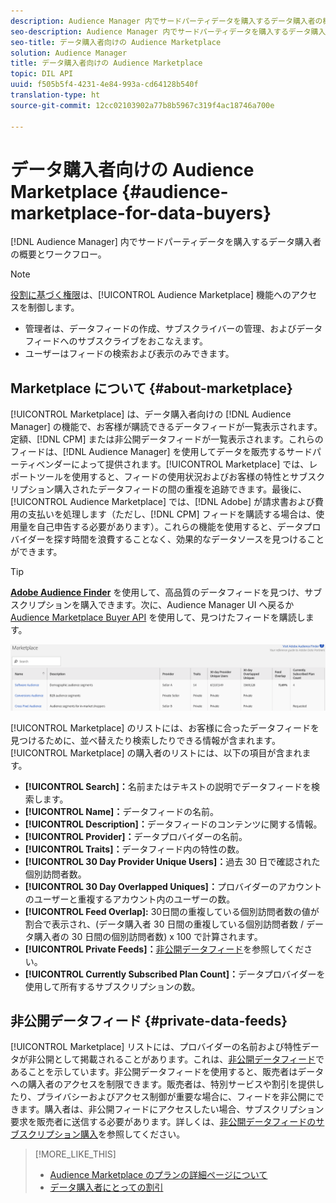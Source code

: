 ```yaml
---
description: Audience Manager 内でサードパーティデータを購入するデータ購入者の概要とワークフロー
seo-description: Audience Manager 内でサードパーティデータを購入するデータ購入者の概要とワークフロー
seo-title: データ購入者向けの Audience Marketplace
solution: Audience Manager
title: データ購入者向けの Audience Marketplace
topic: DIL API
uuid: f505b5f4-4231-4e84-993a-cd64128b540f
translation-type: ht
source-git-commit: 12cc02103902a77b8b5967c319f4ac18746a700e

---
```



# データ購入者向けの Audience Marketplace {#audience-marketplace-for-data-buyers}

[!DNL Audience Manager] 内でサードパーティデータを購入するデータ購入者の概要とワークフロー。

>[!NOTE]
>[役割に基づく権限](../../../reporting/reports-dashboard.md)は、[!UICONTROL Audience Marketplace] 機能へのアクセスを制御します。
>
>* 管理者は、データフィードの作成、サブスクライバーの管理、およびデータフィードへのサブスクライブをおこなえます。
>* ユーザーはフィードの検索および表示のみできます。


## Marketplace について {#about-marketplace}

<!-- c_marketplace_about.xml -->

[!UICONTROL Marketplace] は、データ購入者向けの [!DNL Audience Manager] の機能で、お客様が購読できるデータフィードが一覧表示されます。定額、[!DNL CPM] または非公開データフィードが一覧表示されます。これらのフィードは、[!DNL Audience Manager] を使用してデータを販売するサードパーティベンダーによって提供されます。[!UICONTROL Marketplace] では、レポートツールを使用すると、フィードの使用状況およびお客様の特性とサブスクリプション購入されたデータフィードの間の重複を追跡できます。最後に、[!UICONTROL Audience Marketplace] では、[!DNL Adobe] が請求書および費用の支払いを処理します（ただし、[!DNL CPM] フィードを購読する場合は、使用量を自己申告する必要があります）。これらの機能を使用すると、データプロバイダーを探す時間を浪費することなく、効果的なデータソースを見つけることができます。

>[!TIP]
> 
>**[Adobe Audience Finder](https://www.adobe-audience-finder.com/)** を使用して、高品質のデータフィードを見つけ、サブスクリプションを購入できます。次に、Audience Manager UI へ戻るか[Audience Marketplace Buyer API](https://bank.demdex.com/portal/swagger/index.html#/Audience_Marketplace_Buyer_API) を使用して、見つけたフィードを購読します。

![](assets/buyer_marketplace.png)

[!UICONTROL Marketplace] のリストには、お客様に合ったデータフィードを見つけるために、並べ替えたり検索したりできる情報が含まれます。[!UICONTROL Marketplace] の購入者のリストには、以下の項目が含まれます。

* **[!UICONTROL Search]：**&#x200B;名前またはテキストの説明でデータフィードを検索します。
* **[!UICONTROL Name]：**&#x200B;データフィードの名前。
* **[!UICONTROL Description]：**&#x200B;データフィードのコンテンツに関する情報。
* **[!UICONTROL Provider]：**&#x200B;データプロバイダーの名前。
* **[!UICONTROL Traits]：**&#x200B;データフィード内の特性の数。
* **[!UICONTROL 30 Day Provider Unique Users]：**&#x200B;過去 30 日で確認された個別訪問者数。
* **[!UICONTROL 30 Day Overlapped Uniques]：**&#x200B;プロバイダーのアカウントのユーザーと重複するアカウント内のユーザーの数。
* **[!UICONTROL Feed Overlap]:** 30日間の重複している個別訪問者数の値が割合で表示され、(データ購入者 30 日間の重複している個別訪問者数 / データ購入者の 30 日間の個別訪問者数) x 100 で計算されます。
* **[!UICONTROL Private Feeds]：**[非公開データフィード](../../../features/audience-marketplace/marketplace-private-feeds.md)を参照してください。
* **[!UICONTROL Currently Subscribed Plan Count]：**&#x200B;データプロバイダーを使用して所有するサブスクリプションの数。

## 非公開データフィード {#private-data-feeds}

[!UICONTROL Marketplace] リストには、プロバイダーの名前および特性データが非公開として掲載されることがあります。これは、[非公開データフィード](../../../features/audience-marketplace/marketplace-private-feeds.md)であることを示しています。非公開データフィードを使用すると、販売者はデータへの購入者のアクセスを制限できます。販売者は、特別サービスや割引を提供したり、プライバシーおよびアクセス制御が重要な場合に、フィードを非公開にできます。購入者は、非公開フィードにアクセスしたい場合、サブスクリプション要求を販売者に送信する必要があります。詳しくは、[非公開データフィードのサブスクリプション購入](../../../features/audience-marketplace/marketplace-data-buyers/marketplace-manage-subscriptions.md#subscript-private-data-feed)を参照してください。

>[!MORE_LIKE_THIS]
>
>* [Audience Marketplace のプランの詳細ページについて](../../../features/audience-marketplace/marketplace-data-buyers/marketplace-manage-subscriptions.md#marketplace-buyer-details)
>* [データ購入者にとっての割引](../../../features/audience-marketplace/marketplace-data-buyers/marketplace-manage-subscriptions.md#buyer-discount)

